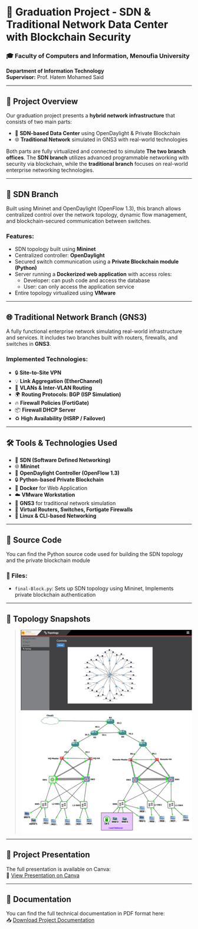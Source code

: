 # 🧠 Graduation Project - SDN & Traditional Network Data Center with Blockchain Security

### 🎓 Faculty of Computers and Information, Menoufia University  
**Department of Information Technology**  
**Supervisor:** Prof. Hatem Mohamed Said

---

## 📌 Project Overview

Our graduation project presents a **hybrid network infrastructure** that consists of two main parts:

- 🧠 **SDN-based Data Center** using OpenDaylight & Private Blockchain  
- 🌐 **Traditional Network** simulated in GNS3 with real-world technologies

Both parts are fully virtualized and connected to simulate **The two branch offices**. The **SDN branch** utilizes advanced programmable networking with security via blockchain, while the **traditional branch** focuses on real-world enterprise networking technologies.

---

## 🧠 SDN Branch

Built using Mininet and OpenDaylight (OpenFlow 1.3), this branch allows centralized control over the network topology, dynamic flow management, and blockchain-secured communication between switches.

### Features:
- SDN topology built using **Mininet**
- Centralized controller: **OpenDaylight**
- Secured switch communication using a **Private Blockchain module (Python)**
- Server running a **Dockerized web application** with access roles:
  - Developer: can push code and access the database  
  - User: can only access the application service  
- Entire topology virtualized using **VMware**

---

## 🌐 Traditional Network Branch (GNS3)

A fully functional enterprise network simulating real-world infrastructure and services. It includes two branches built with routers, firewalls, and switches in **GNS3**.

### Implemented Technologies:
- 🔒 **Site-to-Site VPN**  
- 💡 **Link Aggregation (EtherChannel)**  
- 🌈 **VLANs & Inter-VLAN Routing**  
- 🌍 **Routing Protocols: BGP (ISP Simulation)**  
- 🔥 **Firewall Policies (FortiGate)**  
- 📦 **Firewall DHCP Server**  
- ♻️ **High Availability (HSRP / Failover)**  

---

## 🛠️ Tools & Technologies Used

- 🔁 **SDN (Software Defined Networking)**  
- 🌐 **Mininet**  
- 🧠 **OpenDaylight Controller (OpenFlow 1.3)**  
- 🔒 **Python-based Private Blockchain**  
- 🐳 **Docker** for Web Application  
- ☁️ **VMware Workstation**  
- 🧪 **GNS3** for traditional network simulation  
- 🔌 **Virtual Routers, Switches, Fortigate Firewalls**  
- 🐧 **Linux & CLI-based Networking**

---
## 📂 Source Code

You can find the Python source code used for building the SDN topology and the private blockchain module

### 📜 Files:
- `final-Block.py`: Sets up SDN topology using Mininet, Implements private blockchain authentication
---

## 📸 Topology Snapshots

> ![SDN Topology](sdn_topology.png)  
> ![Traditional Network](traditional_topology.png)

---
## 🎥 Project Presentation

The full presentation is available on Canva:  
🔗 [View Presentation on Canva](https://www.canva.com/design/DAGrnWhJmpE/yi57Dm44qBhPBSYQxmK9Pg/editutm_content=DAGrnWhJmpE&utm_campaign=designshare&utm_medium=link2&utm_source=sharebutton)

---
## 📄 Documentation

You can find the full technical documentation in PDF format here:  
📥 [Download Project Documentation](./documentation/Project_Documentation.pdf)
